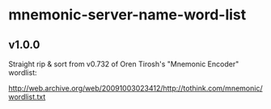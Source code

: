 # mnemonic-server-name-word-list

## v1.0.0
Straight rip & sort from v0.732 of Oren Tirosh's "Mnemonic Encoder" wordlist:

http://web.archive.org/web/20091003023412/http://tothink.com/mnemonic/wordlist.txt

